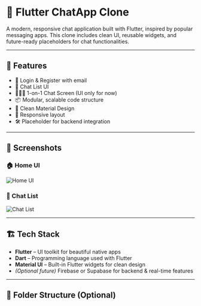 # 📱 Flutter ChatApp Clone

A modern, responsive chat application built with Flutter, inspired by popular messaging apps. This clone includes clean UI, reusable widgets, and future-ready placeholders for chat functionalities.

---

## 🚀 Features

- 🔐 Login & Register with email
- 💬 Chat List UI
- 🧑‍🤝‍🧑 1-on-1 Chat Screen (UI only for now)
- 📦 Modular, scalable code structure
- 🎨 Clean Material Design
- 📱 Responsive layout
- 🛠️ Placeholder for backend integration

---

## 📸 Screenshots

### 🏠 Home UI

![Home UI](https://raw.githubusercontent.com/your-username/your-repo-name/main/assets/WhatsApp_Image_2025-06-11_at_7.58.34_AM.jpeg)

### 💬 Chat List

![Chat List](https://raw.githubusercontent.com/your-username/your-repo-name/main/assets/WhatsApp_Image_2025-06-11_at_7.58.34_AM.jpeg)

---

## 🏗️ Tech Stack

- **Flutter** – UI toolkit for beautiful native apps
- **Dart** – Programming language used with Flutter
- **Material UI** – Built-in Flutter widgets for clean design
- *(Optional future)* Firebase or Supabase for backend & real-time features

---

## 📂 Folder Structure (Optional)

